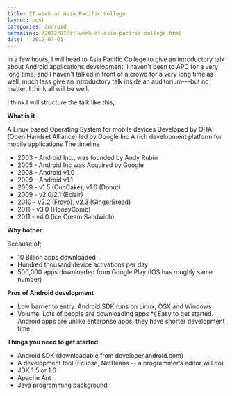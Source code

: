 ```yaml
---
title: IT week at Asia Pacific College
layout: post
categories: android
permalink: /2012/07/it-week-at-asia-pacific-college.html
date:   2012-07-01 
---
```


In a few hours, I will head to Asia Pacific College to give an introductory talk about Android applications development. I haven't been to APC for a very long time, and I haven't talked in front of a crowd for a very long time as well, much less give an introductory talk inside an auditorium---but no matter, I think all will be well. 

I think I will structure the talk like this;

**What is it**

A Linux based Operating System for mobile devices
Developed by OHA (Open Handset Alliance) led by Google Inc
A rich development platform for mobile applications
The timeline

* 2003 - Android Inc., was founded by Andy Rubin
* 2005 - Android Inc was Acquired by Google
* 2008 - Android v1.0
* 2009 - Android v1.1 
* 2009 - v1.5 (CupCake), v1.6 (Donut)
* 2009 - v2.0/2.1 (Eclair)
* 2010 - v2.2 (Froyo), v2.3 (GingerBread)
* 2011 - v3.0 (HoneyComb)
* 2011 - v4.0 (Ice Cream Sandwich)

**Why bother**

Because of;

* 10 Billion apps downloaded
* Hundred thousand device activations per day
* 500,000 apps downloaded from Google Play (IOS has roughly same number)

**Pros of Android development**

* Low barrier to entry. Android SDK runs on Linux, OSX and Windows
* Volume. Lots of people are downloading apps
*( Easy to get started. Android apps are unlike enterprise apps, they have shorter  development time

**Things you need to get started**

* Android SDK (downloadable from developer.android.com)
* A development tool (Eclipse, NetBeans -- a programmer’s editor will do)
* JDK 1.5 or 1.6
* Apache Ant
* Java programming background
 